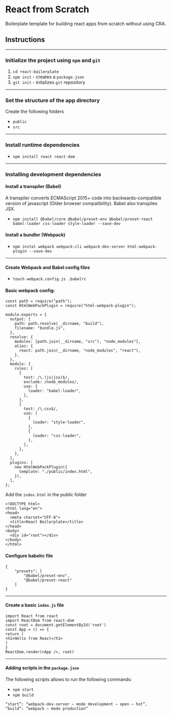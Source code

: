 # React from Scratch

Boilerplate template for building react apps from scratch without using CRA.

## Instructions

---

### Initialize the project using `npm` and `git`

1. `cd react-boilerplate`
2. `npm init` - creates a `package.json`
3. `git init` - initalizes `git` repository

---

### Set the structure of the app directory

Create the following folders

- `public`
- `src`

---

### Install runtime dependencies

- `npm install react react-dom`

---

### Installing development dependencies

#### Install a transpiler (Babel)

A transpiler converts ECMAScript 2015+ code into backwards-compatible version of javascript (Older browser compatibility). Babel also transpiles JSX.

- `npm install @babel/core @babel/preset-env @babel/preset-react babel-loader css-loader style-loader --save-dev`

#### Install a bundler (Webpack)

- `npm instal webpack webpack-cli webpack-dev-server html-webpack-plugin --save-dev`

---

#### Create Webpack and Babel config files

- `touch webpack.config.js .babelrc`

#### Basic webpack config:

```
const path = require("path");
const HtmlWebPackPlugin = require("html-webpack-plugin");

module.exports = {
  output: {
    path: path.resolve(__dirname, "build"),
    filename: "bundle.js",
  },
  resolve: {
    modules: [path.join(__dirname, "src"), "node_modules"],
    alias: {
      react: path.join(__dirname, "node_modules", "react"),
    },
  },
  module: {
    rules: [
      {
        test: /\.(js|jsx)$/,
        exclude: /node_modules/,
        use: {
          loader: "babel-loader",
        },
      },
      {
        test: /\.css$/,
        use: [
          {
            loader: "style-loader",
          },
          {
            loader: "css-loader",
          },
        ],
      },
    ],
  },
  plugins: [
    new HtmlWebPackPlugin({
      template: "./public/index.html",
    }),
  ],
};

```

Add the `index.html` in the public folder

```
<!DOCTYPE html>
<html lang="en">
<head>
  <meta charset="UTF-8">
  <title>React Boilerplate</title>
</head>
<body>
  <div id="root"></div>
</body>
</html>
```

#### Configure babelrc file

```
{
    "presets": [
        "@babel/preset-env",
        "@babel/preset-react"
    ]
}
```

---

#### Create a basic `index.js` file

```
import React from react
import ReactDom from react-dom
const root = document.getElementById('root')
const App = () => {
return (
<h1>Hello from React</h1>
)
}
ReactDom.render(<App />, root)
```

---

#### Adding scripts in the `package.json`

The following scripts allows to run the following commands:

- `npm start`
- `npm build`

```
“start”: “webpack-dev-server — mode development — open — hot”,
“build”: “webpack — mode production”
```
